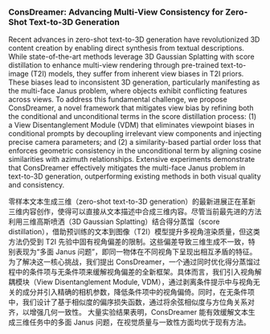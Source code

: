 ### ConsDreamer: Advancing Multi-View Consistency for Zero-Shot Text-to-3D Generation

Recent advances in zero-shot text-to-3D generation have revolutionized 3D content creation by enabling direct synthesis from textual descriptions. While state-of-the-art methods leverage 3D Gaussian Splatting with score distillation to enhance multi-view rendering through pre-trained text-to-image (T2I) models, they suffer from inherent view biases in T2I priors. These biases lead to inconsistent 3D generation, particularly manifesting as the multi-face Janus problem, where objects exhibit conflicting features across views. To address this fundamental challenge, we propose ConsDreamer, a novel framework that mitigates view bias by refining both the conditional and unconditional terms in the score distillation process: (1) a View Disentanglement Module (VDM) that eliminates viewpoint biases in conditional prompts by decoupling irrelevant view components and injecting precise camera parameters; and (2) a similarity-based partial order loss that enforces geometric consistency in the unconditional term by aligning cosine similarities with azimuth relationships. Extensive experiments demonstrate that ConsDreamer effectively mitigates the multi-face Janus problem in text-to-3D generation, outperforming existing methods in both visual quality and consistency.

零样本文本生成三维（zero-shot text-to-3D generation）的最新进展正在革新三维内容创作，使得可以直接从文本描述中合成三维内容。尽管当前最先进的方法利用三维高斯喷洒（3D Gaussian Splatting）结合得分蒸馏（score distillation），借助预训练的文本到图像（T2I）模型提升多视角渲染质量，但这类方法仍受到 T2I 先验中固有视角偏差的限制。这些偏差导致三维生成不一致，特别表现为“多面 Janus 问题”，即同一物体在不同视角下呈现出相互矛盾的特征。
为了解决这一核心挑战，我们提出 ConsDreamer，一个通过同时优化得分蒸馏过程中的条件项与无条件项来缓解视角偏差的全新框架。具体而言，我们引入视角解耦模块（View Disentanglement Module, VDM），通过剥离条件提示中与视角无关的成分并引入精确的相机参数，降低条件项中的视角偏倚。同时，在无条件项中，我们设计了基于相似度的偏序损失函数，通过将余弦相似度与方位角关系对齐，以增强几何一致性。
大量实验结果表明，ConsDreamer 能有效缓解文本生成三维任务中的多面 Janus 问题，在视觉质量与一致性方面均优于现有方法。
